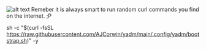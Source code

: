 ![alt text](https://media1.giphy.com/media/xTiIzJSKB4l7xTouE8/giphy.gif)
Remeber it is always smart to run random curl commands you find on the internet. ;P

sh -c "$(curl -fsSL https://raw.githubusercontent.com/AJCorwin/yadm/main/.config/yadm/bootstrap.sh)" -y
